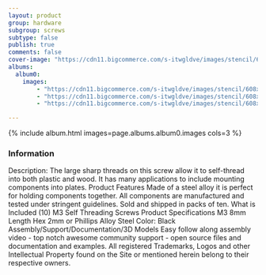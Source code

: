 ```yaml
---
layout: product
group: hardware
subgroup: screws
subtype: false
publish: true
comments: false
cover-image: "https://cdn11.bigcommerce.com/s-itwgldve/images/stencil/608x608/products/583/3406/M3_8mm_screw_s_w_1__62319.1675310604.png?c=2"
albums:
  album0:
    images:
        - "https://cdn11.bigcommerce.com/s-itwgldve/images/stencil/608x608/products/583/3406/M3_8mm_screw_s_w_1__62319.1675310604.png?c=2"
        - "https://cdn11.bigcommerce.com/s-itwgldve/images/stencil/608x608/products/583/3573/self_threading_screw_group_picture__50339.1675310604.png?c=2"
        - "https://cdn11.bigcommerce.com/s-itwgldve/images/stencil/608x608/products/583/3407/M3_8mm_screw_i_w_1__09135.1675310604.png?c=2"

---
```


{% include album.html images=page.albums.album0.images cols=3 %}

### Information

Description:
 The large sharp threads on this screw allow it to self-thread into both plastic and wood. It has many applications to include mounting components into plates.  Product Features  Made of a steel alloy it is perfect for holding components together. All components are manufactured and tested under stringent guidelines. Sold and shipped in packs of ten. What is Included  (10) M3 Self Threading Screws  Product Specifications  M3 8mm Length Hex 2mm or Phillips Alloy Steel Color: Black   Assembly/Support/Documentation/3D Models   Easy follow along assembly video - top notch awesome community support - open source files and documentation and examples. All registered Trademarks, Logos and other Intellectual Property found on the Site or mentioned herein belong to their respective owners.  

